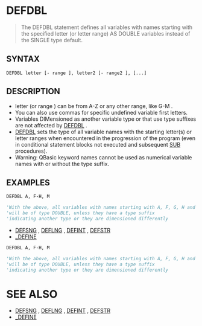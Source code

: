 # DEFDBL
> The DEFDBL statement defines all variables with names starting with the specified letter (or letter range) AS DOUBLE variables instead of the SINGLE type default.

## SYNTAX
`DEFDBL letter [- range ], letter2 [- range2 ], [...]`

## DESCRIPTION
* letter (or range ) can be from A-Z or any other range, like G-M .
* You can also use commas for specific undefined variable first letters.
* Variables DIMensioned as another variable type or that use type suffixes are not affected by [DEFDBL](DEFDBL.md) .
* [DEFDBL](DEFDBL.md) sets the type of all variable names with the starting letter(s) or letter ranges when encountered in the progression of the program (even in conditional statement blocks not executed and subsequent [SUB](SUB.md) procedures).
* Warning: QBasic keyword names cannot be used as numerical variable names with or without the type suffix.


## EXAMPLES

```vb
DEFDBL A, F-H, M

'With the above, all variables with names starting with A, F, G, H and M
'will be of type DOUBLE, unless they have a type suffix
'indicating another type or they are dimensioned differently
```

* [DEFSNG](DEFSNG.md) , [DEFLNG](DEFLNG.md) , [DEFINT](DEFINT.md) , [DEFSTR](DEFSTR.md)
* [_DEFINE](_DEFINE.md)

```vb
DEFDBL A, F-H, M

'With the above, all variables with names starting with A, F, G, H and M
'will be of type DOUBLE, unless they have a type suffix
'indicating another type or they are dimensioned differently
```



# SEE ALSO
* [DEFSNG](DEFSNG.md) , [DEFLNG](DEFLNG.md) , [DEFINT](DEFINT.md) , [DEFSTR](DEFSTR.md)
* [_DEFINE](_DEFINE.md)

